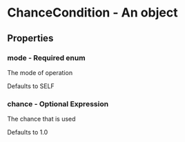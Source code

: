 

# ChanceCondition - An object



## Properties



### mode - Required enum



 The mode of operation



Defaults to SELF



### chance - Optional Expression



 The chance that is used



Defaults to 1.0


